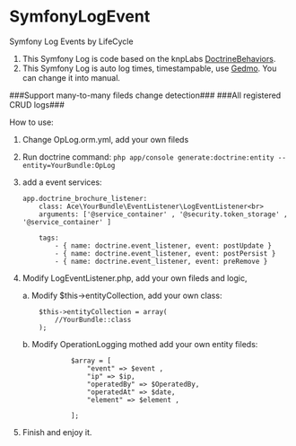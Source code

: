 # SymfonyLogEvent
Symfony Log Events by LifeCycle

1. This Symfony Log is code based on the knpLabs <a href="https://github.com/KnpLabs/DoctrineBehaviors">DoctrineBehaviors</a>.
2. This Symfony Log is auto log times, timestampable, use <a href="http://symfony.com/doc/current/doctrine/common_extensions.html">Gedmo</a>. You can change it into manual.

###Support many-to-many fileds change detection###
###All registered CRUD logs###

How to use:

1. Change OpLog.orm.yml, add your own fileds

2. Run doctrine command: 
	```php app/console generate:doctrine:entity --entity=YourBundle:OpLog```

3. add a event services:
	```
	app.doctrine_brochure_listener:
		class: Ace\YourBundle\EventListener\LogEventListener<br>
		arguments: ['@service_container' , '@security.token_storage' , '@service_container' ]

		tags:
		    - { name: doctrine.event_listener, event: postUpdate }
		    - { name: doctrine.event_listener, event: postPersist }
		    - { name: doctrine.event_listener, event: preRemove }
	```

4. Modify LogEventListener.php, add your own fileds and logic,

	a. Modify $this->entityCollection, add your own class:
	```
		$this->entityCollection = array(
		    //YourBundle::class
		);
	```
	b. Modify OperationLogging mothed add your own entity fileds:<br>
	```
			    $array = [
					"event" => $event ,
					"ip" => $ip,
					"operatedBy" => $OperatedBy,
					"operatedAt" => $date,
					"element" => $element ,

			    ];
	```

5. Finish and enjoy it.
